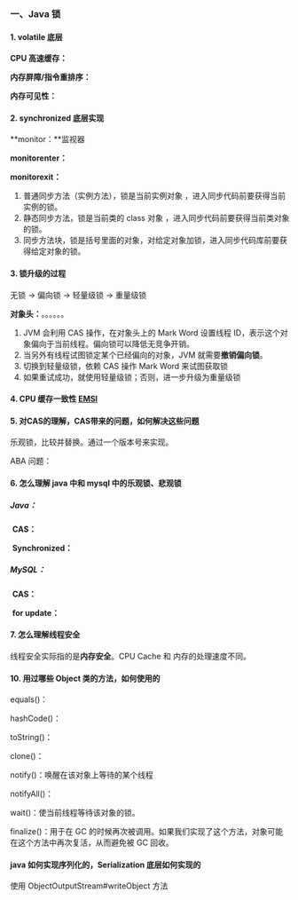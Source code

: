 ### 一、Java 锁

#### 1. volatile 底层

**CPU 高速缓存：**

**内存屏障/指令重排序：**

**内存可见性：**

#### 2. synchronized 底层实现

**monitor：**监视器

**monitorenter：**

**monitorexit：**

1. 普通同步方法（实例方法），锁是当前实例对象 ，进入同步代码前要获得当前实例的锁。
2. 静态同步方法，锁是当前类的 class 对象 ，进入同步代码前要获得当前类对象的锁。
3. 同步方法块，锁是括号里面的对象，对给定对象加锁，进入同步代码库前要获得给定对象的锁。

#### 3. 锁升级的过程

无锁 -> 偏向锁 -> 轻量级锁 -> 重量级锁

**对象头：**。。。。。。

1. JVM 会利用 CAS 操作，在对象头上的 Mark Word 设置线程 ID，表示这个对象偏向于当前线程。偏向锁可以降低无竞争开销。
2. 当另外有线程试图锁定某个已经偏向的对象，JVM 就需要**撤销偏向锁**。
3. 切换到轻量级锁，依赖 CAS 操作 Mark Word 来试图获取锁
4. 如果重试成功，就使用轻量级锁；否则，进一步升级为重量级锁

#### 4. CPU 缓存一致性 [EMSI](https://www.cnblogs.com/yanlong300/p/8986041.html)



#### 5. 对CAS的理解，CAS带来的问题，如何解决这些问题

乐观锁，比较并替换。通过一个版本号来实现。

ABA 问题：

#### 6. 怎么理解 java 中和 mysql 中的乐观锁、悲观锁

##### Java：

​	**CAS：**

​	**Synchronized：**

##### MySQL：

​	**CAS：**

​	**for update：**

#### 7. 怎么理解线程安全

线程安全实际指的是**内存安全**。CPU Cache 和 内存的处理速度不同。



#### 10. 用过哪些 Object 类的方法，如何使用的

equals()：

hashCode()：

toString()：

clone()：

notify()：唤醒在该对象上等待的某个线程

notifyAll()：

wait()：使当前线程等待该对象的锁。

finalize()：用于在 GC 的时候再次被调用。如果我们实现了这个方法，对象可能在这个方法中再次复活，从而避免被 GC 回收。



#### java 如何实现序列化的，Serialization 底层如何实现的

使用 ObjectOutputStream#writeObject 方法